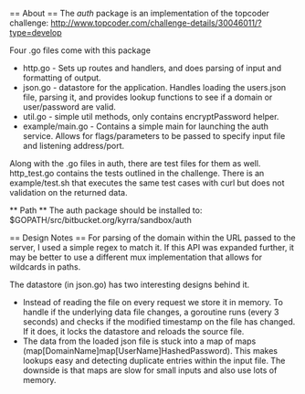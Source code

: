 == About ==
The *auth* package is an implementation of the topcoder challenge: http://www.topcoder.com/challenge-details/30046011/?type=develop

Four .go files come with this package
* http.go - Sets up routes and handlers, and does parsing of input and formatting of output.
* json.go - datastore for the application.  Handles loading the users.json file, parsing it, and provides lookup functions to see if a domain or user/password are valid.
* util.go - simple util methods, only contains encryptPassword helper.
* example/main.go - Contains a simple main for launching the auth service.  Allows for flags/parameters to be passed to specify input file and listening address/port.

Along with the .go files in auth, there are test files for them as well.  http_test.go contains the tests outlined in the challenge.  There is an example/test.sh that executes the same test cases with curl but does not validation on the returned data.

** Path **
The auth package should be installed to:  $GOPATH/src/bitbucket.org/kyrra/sandbox/auth

== Design Notes ==
For parsing of the domain within the URL passed to the server, I used a simple regex to match it.  If this API was expanded further, it may be better to use a different mux implementation that allows for wildcards in paths.

The datastore (in json.go) has two interesting designs behind it.
* Instead of reading the file on every request we store it in memory.  To handle if the underlying data file changes, a goroutine runs (every 3 seconds) and checks if the modified timestamp on the file has changed.  If it does, it locks the datastore and reloads the source file.
* The data from the loaded json file is stuck into a map of maps (map[DomainName]map[UserName]HashedPassword).  This makes lookups easy and detecting duplicate entries within the input file.  The downside is that maps are slow for small inputs and also use lots of memory.
